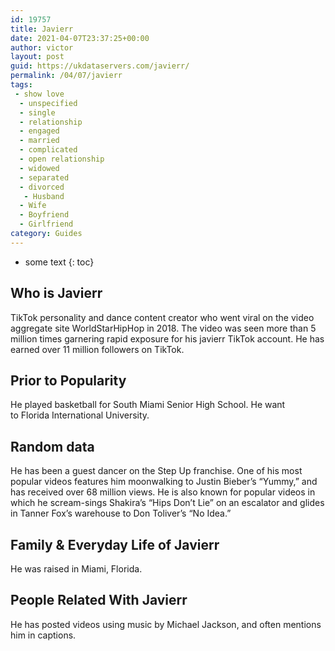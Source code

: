```yaml
---
id: 19757
title: Javierr
date: 2021-04-07T23:37:25+00:00
author: victor
layout: post
guid: https://ukdataservers.com/javierr/
permalink: /04/07/javierr
tags:
 - show love
  - unspecified
  - single
  - relationship
  - engaged
  - married
  - complicated
  - open relationship
  - widowed
  - separated
  - divorced
   - Husband
  - Wife
  - Boyfriend
  - Girlfriend
category: Guides
---
```


* some text
{: toc}


## Who is Javierr



TikTok personality and dance content creator who went viral on the video aggregate site WorldStarHipHop in 2018. The video was seen more than 5 million times garnering rapid exposure for his javierr TikTok account. He has earned over 11 million followers on TikTok.  

                
                
                
## Prior to Popularity



He played basketball for South Miami Senior High School. He want to Florida International University. 

                
                
                
## Random data



He has been a guest dancer on the Step Up franchise. One of his most popular videos features him moonwalking to Justin Bieber&#8217;s &#8220;Yummy,&#8221; and has received over 68 million views. He is also known for popular videos in which he scream-sings Shakira&#8217;s &#8220;Hips Don&#8217;t Lie&#8221; on an escalator and glides in Tanner Fox&#8217;s warehouse to Don Toliver&#8217;s &#8220;No Idea.&#8221;

                
                
                
## Family & Everyday Life of Javierr



He was raised in Miami, Florida. 

                
                
                
## People Related With Javierr



He has posted videos using music by Michael Jackson, and often mentions him in captions. 

                
              
            
          
          
          